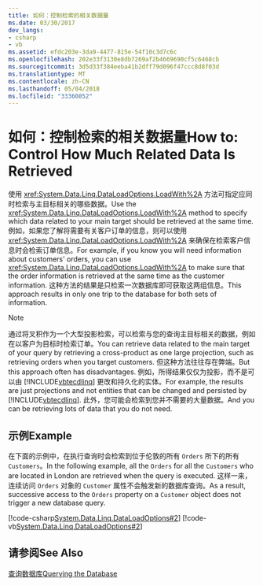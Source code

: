 ```yaml
---
title: 如何：控制检索的相关数据量
ms.date: 03/30/2017
dev_langs:
- csharp
- vb
ms.assetid: efdc203e-3da9-4477-815e-54f10c3d7c6c
ms.openlocfilehash: 202e33f3130e8db7269af2b4669690cf5c6468cb
ms.sourcegitcommit: 3d5d33f384eeba41b2dff79d096f47ccc8d8f03d
ms.translationtype: MT
ms.contentlocale: zh-CN
ms.lasthandoff: 05/04/2018
ms.locfileid: "33360852"
---
```

# <a name="how-to-control-how-much-related-data-is-retrieved"></a><span data-ttu-id="96332-102">如何：控制检索的相关数据量</span><span class="sxs-lookup"><span data-stu-id="96332-102">How to: Control How Much Related Data Is Retrieved</span></span>
<span data-ttu-id="96332-103">使用 <xref:System.Data.Linq.DataLoadOptions.LoadWith%2A> 方法可指定应同时检索与主目标相关的哪些数据。</span><span class="sxs-lookup"><span data-stu-id="96332-103">Use the <xref:System.Data.Linq.DataLoadOptions.LoadWith%2A> method to specify which data related to your main target should be retrieved at the same time.</span></span> <span data-ttu-id="96332-104">例如，如果您了解将需要有关客户订单的信息，则可以使用 <xref:System.Data.Linq.DataLoadOptions.LoadWith%2A> 来确保在检索客户信息时会检索订单信息。</span><span class="sxs-lookup"><span data-stu-id="96332-104">For example, if you know you will need information about customers' orders, you can use <xref:System.Data.Linq.DataLoadOptions.LoadWith%2A> to make sure that the order information is retrieved at the same time as the customer information.</span></span> <span data-ttu-id="96332-105">这种方法的结果是只检索一次数据库即可获取这两组信息。</span><span class="sxs-lookup"><span data-stu-id="96332-105">This approach results in only one trip to the database for both sets of information.</span></span>  
  
> [!NOTE]
>  <span data-ttu-id="96332-106">通过将叉积作为一个大型投影检索，可以检索与您的查询主目标相关的数据，例如在以客户为目标时检索订单。</span><span class="sxs-lookup"><span data-stu-id="96332-106">You can retrieve data related to the main target of your query by retrieving a cross-product as one large projection, such as retrieving orders when you target customers.</span></span> <span data-ttu-id="96332-107">但这种方法往往存在弊端。</span><span class="sxs-lookup"><span data-stu-id="96332-107">But this approach often has disadvantages.</span></span> <span data-ttu-id="96332-108">例如，所得结果仅仅为投影，而不是可以由 [!INCLUDE[vbtecdlinq](../../../../../../includes/vbtecdlinq-md.md)] 更改和持久化的实体。</span><span class="sxs-lookup"><span data-stu-id="96332-108">For example, the results are just projections and not entities that can be changed and persisted by [!INCLUDE[vbtecdlinq](../../../../../../includes/vbtecdlinq-md.md)].</span></span> <span data-ttu-id="96332-109">此外，您可能会检索到您并不需要的大量数据。</span><span class="sxs-lookup"><span data-stu-id="96332-109">And you can be retrieving lots of data that you do not need.</span></span>  
  
## <a name="example"></a><span data-ttu-id="96332-110">示例</span><span class="sxs-lookup"><span data-stu-id="96332-110">Example</span></span>  
 <span data-ttu-id="96332-111">在下面的示例中，在执行查询时会检索到位于伦敦的所有 `Orders` 所下的所有 `Customers`。</span><span class="sxs-lookup"><span data-stu-id="96332-111">In the following example, all the `Orders` for all the `Customers` who are located in London are retrieved when the query is executed.</span></span> <span data-ttu-id="96332-112">这样一来，连续访问 `Orders` 对象的 `Customer` 属性不会触发新的数据库查询。</span><span class="sxs-lookup"><span data-stu-id="96332-112">As a result, successive access to the `Orders` property on a `Customer` object does not trigger a new database query.</span></span>  
  
 [!code-csharp[System.Data.Linq.DataLoadOptions#2](../../../../../../samples/snippets/csharp/VS_Snippets_Data/system.data.linq.dataloadoptions/cs/program.cs#2)]
 [!code-vb[System.Data.Linq.DataLoadOptions#2](../../../../../../samples/snippets/visualbasic/VS_Snippets_Data/system.data.linq.dataloadoptions/vb/module1.vb#2)]  
  
## <a name="see-also"></a><span data-ttu-id="96332-113">请参阅</span><span class="sxs-lookup"><span data-stu-id="96332-113">See Also</span></span>  
 [<span data-ttu-id="96332-114">查询数据库</span><span class="sxs-lookup"><span data-stu-id="96332-114">Querying the Database</span></span>](../../../../../../docs/framework/data/adonet/sql/linq/querying-the-database.md)
